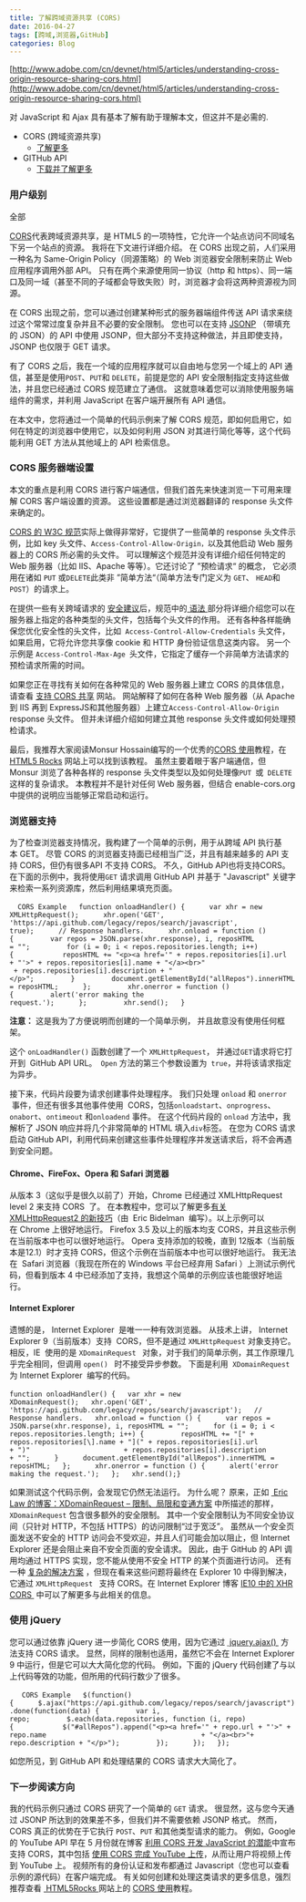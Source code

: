 ```yaml
---
title: 了解跨域资源共享 (CORS)
date: 2016-04-27
tags: [跨域,浏览器,GitHub]
categories: Blog
---
```


[http://www.adobe.com/cn/devnet/html5/articles/understanding-cross-origin-resource-sharing-cors.html](http://www.adobe.com/cn/devnet/html5/articles/understanding-cross-origin-resource-sharing-cors.html)

对 JavaScript 和 Ajax 具有基本了解有助于理解本文，但这并不是必需的.

- CORS (跨域资源共享)
  - [了解更多](http://en.wikipedia.org/wiki/Cross-origin_resource_sharing)
- GITHub API
  - [下载并了解更多](http://developer.github.com/v3/)

### 							用户级别

全部

[CORS](http://en.wikipedia.org/wiki/Cross-origin_resource_sharing)代表跨域资源共享，是 HTML5 的一项特性，它允许一个站点访问不同域名下另一个站点的资源。 我将在下文进行详细介绍。 在 CORS 出现之前，人们采用一种名为 Same-Origin Policy（同源策略）的 Web 浏览器安全限制来防止 Web 应用程序调用外部 API。 只有在两个来源使用同一协议（http 和 https）、同一端口及同一域（甚至不同的子域都会导致失败）时，浏览器才会将这两种资源视为同源。

在 CORS 出现之前，您可以通过创建某种形式的服务器端组件传送 API 请求来绕过这个常常过度复杂并且不必要的安全限制。 您也可以在支持 [JSONP](http://json-p.org/) （带填充的 JSON）的 API 中使用 JSONP，但大部分不支持这种做法，并且即使支持，JSONP 也仅限于 GET 请求。

有了 CORS 之后，我在一个域的应用程序就可以自由地与您另一个域上的 API 通信，甚至是使用`POST`、`PUT`和 `DELETE`，前提是您的 API 安全限制指定支持这些做法，并且您已经通过 CORS 规范建立了通信。 这就意味着您可以消除使用服务端组件的需求，并利用 JavaScript 在客户端开展所有 API 通信。

在本文中，您将通过一个简单的代码示例来了解 CORS 规范，即如何启用它，如何在特定的浏览器中使用它，以及如何利用 JSON 对其进行简化等等，这个代码能利用 GET 方法从其他域上的 API 检索信息。

###                 CORS 服务器端设置 

本文的重点是利用 CORS 进行客户端通信，但我们首先来快速浏览一下可用来理解 CORS 客户端设置的资源。 这些设置都是通过浏览器翻译的 response 头文件来确定的。

[CORS 的 W3C 规范](http://www.w3.org/TR/cors/)实际上做得非常好，它提供了一些简单的 response 头文件示例，比如 key 头文件、`Access-Control-Allow-Origin，`以及其他启动 Web 服务器上的 CORS 所必需的头文件。 可以理解这个规范并没有详细介绍任何特定的 Web 服务器（比如 IIS、Apache 等等）。它还讨论了 ”预检请求“ 的概念， 它必须用在诸如 `PUT` 或`DELETE`此类非 ”简单方法“（简单方法专门定义为 `GET`、 `HEAD`和 `POST`）的请求上。

在提供一些有关跨域请求的 [安全建议](http://www.w3.org/TR/cors/#security)后，规范中的[ 语法 ](http://www.w3.org/TR/cors/#syntax)部分将详细介绍您可以在服务器上指定的各种类型的头文件，包括每个头文件的作用。 还有各种各样能确保您优化安全性的头文件，比如` Access-Control-Allow-Credentials` 头文件，如果启用，它将允许您共享像 cookie 和 HTTP 身份验证信息这类内容。 另一个示例是 `Access-Control-Max-Age `头文件，它指定了缓存一个非简单方法请求的预检请求所需的时间。

如果您正在寻找有关如何在各种常见的 Web 服务器上建立 CORS 的具体信息，请查看 [支持 CORS 共享](http://enable-cors.org/) 网站。 网站解释了如何在各种 Web 服务器（从 Apache到 IIS 再到 ExpressJS和其他服务器）上建立`Access-Control-Allow-Origin` response 头文件。 但并未详细介绍如何建立其他 response 头文件或如何处理预检请求。

最后，我推荐大家阅读Monsur Hossain编写的一个优秀的[CORS 使用](http://www.html5rocks.com/en/tutorials/cors/)教程，在[HTML5 Rocks](http://www.html5rocks.com/) 网站上可以找到该教程。 虽然主要着眼于客户端通信，但 Monsur 浏览了各种各样的 response 头文件类型以及如何处理像`PUT `或` DELETE` 这样的复杂请求。 本教程并不是针对任何 Web 服务器，但结合 enable-cors.org中提供的说明应当能够正常启动和运行。

###                 浏览器支持

为了检查浏览器支持情况，我构建了一个简单的示例，用于从跨域 API 执行基本 GET。 尽管 CORS 的浏览器支持面已经相当广泛，并且有越来越多的 API 支持 CORS，但仍有很多API 不支持 CORS。 不久，GitHub API也将支持CORS。 在下面的示例中，我将使用`GET` 请求调用 GitHub API 并基于 "Javascript" 关键字来检索一系列资源库，然后利用结果填充页面。

​        `   CORS Example   function onloadHandler() {      var xhr = new XMLHttpRequest();      xhr.open('GET', 'https://api.github.com/legacy/repos/search/javascript', true);      // Response handlers.      xhr.onload = function () {         var repos = JSON.parse(xhr.response), i, reposHTML = "";         for (i = 0; i < repos.repositories.length; i++) {            reposHTML += "<p><a href='" + repos.repositories[i].url                         + "'>" + repos.repositories[i].name + "</a><br>"                         + repos.repositories[i].description + "</p>";         }         document.getElementById("allRepos").innerHTML = reposHTML;      };         xhr.onerror = function () {         alert('error making the request.');      };         xhr.send();   }   `    

**注意：** 这是我为了方便说明而创建的一个简单示例， 并且故意没有使用任何框架。

这个 `onLoadHandler()` 函数创建了一个 `XMLHttpRequest`， 并通过`GET`请求将它打开到  GitHub API URL。` Open` 方法的第三个参数设置为` true`，并将该请求指定为异步。

接下来，代码片段要为请求创建事件处理程序。 我们只处理 `onload` 和 `onerror ` 事件，但还有很多其他事件使用  CORS，包括`onloadstart`、`onprogress`、`onabort`、`ontimeout` 和`onloadend` 事件。 在这个代码片段的 `onload` 方法中，我解析了 JSON 响应并将几个非常简单的 HTML 填入`div`标签。 在您为 CORS 请求启动 GitHub API，利用代码来创建这些事件处理程序并发送请求后，将不会再遇到安全问题。

#### Chrome、FireFox、Opera 和 Safari 浏览器

从版本 3（这似乎是很久以前了）开始，Chrome 已经通过 XMLHttpRequest level 2 来支持 CORS  了。 在本教程中，您可以了解更多[有关 XMLHttpRequest2 的新技巧](http://www.html5rocks.com/en/tutorials/file/xhr2/)（由  Eric Bidelman  编写）。以上示例可以在 Chrome 上很好地运行。 Firefox 3.5 及以上的版本均支 CORS，并且这些示例在当前版本中也可以很好地运行。 Opera 支持添加的较晚，直到 12版本（当前版本是12.1）时才支持 CORS，但这个示例在当前版本中也可以很好地运行。 我无法在  Safari 浏览器（我现在所在的 Windows 平台已经弃用 Safari ）上测试示例代码，但看到版本 4 中已经添加了支持，我想这个简单的示例应该也能很好地运行。

#### Internet Explorer

遗憾的是， Internet Explorer  是唯一一种有效浏览器。 从技术上讲， Internet Explorer 9（当前版本）支持  CORS，但不是通过 `XMLHttpRequest` 对象支持它。 相反，IE  使用的是 `XDomainRequest ` 对象，对于我们的简单示例，其工作原理几乎完全相同，但调用 `open() ` 时不接受异步参数。 下面是利用  `XDomainRequest`  为 Internet Explorer  编写的代码。

​        `function onloadHandler() {   var xhr = new XDomainRequest();   xhr.open('GET', 'https://api.github.com/legacy/repos/search/javascript');   // Response handlers.   xhr.onload = function () {      var repos = JSON.parse(xhr.response), i, reposHTML = "";      for (i = 0; i < repos.repositories.length; i++) {         reposHTML += "[" + repos.repositories[\].name + "](" + repos.repositories[i].url                       + ")"                       + repos.repositories[i].description + "";      }      document.getElementById("allRepos").innerHTML = reposHTML;   };      xhr.onerror = function () {      alert('error making the request.');   };   xhr.send();}`    

如果测试这个代码示例，会发现它仍然无法运行。 为什么呢？ 原来，正如 [ Eric Law 的博客：XDomainRequest – 限制、局限和变通方案](http://blogs.msdn.com/b/ieinternals/archive/2010/05/13/xdomainrequest-restrictions-limitations-and-workarounds.aspx) 中所描述的那样，`XDomainRequest` 包含很多额外的安全限制。 其中一个安全限制认为不同安全协议间（只针对 HTTP，不包括 HTTPS）的访问限制“过于宽泛”。 虽然从一个安全页面发送不安全的 HTTP 访问会不受欢迎，并且人们可能会加以阻止，但 Internet Explorer 还是会阻止来自不安全页面的安全请求。 因此，由于 GitHub 的 API 调用均通过 HTTPS 实现，您不能从使用不安全 HTTP 的某个页面进行访问。 还有一种 [复杂的解决方案](http://www.webdbg.com/test/xdm/httptohttps.asp) ，但现在看来这些问题将最终在 Explorer 10 中得到解决，它通过 `XMLHttpRequest ` 支持 CORS。在 Internet Explorer 博客 [IE10 中的 XHR CORS ](http://blogs.msdn.com/b/ie/archive/2012/02/09/cors-for-xhr-in-ie10.aspx) 中可以了解更多与此相关的信息。

###                 使用 jQuery

您可以通过依靠 jQuery 进一步简化 CORS 使用，因为它通过 [ jquery.ajax() ](http://api.jquery.com/jQuery.ajax/) 方法支持 CORS 请求。 显然，同样的限制也适用，虽然它不会在 Internet Explorer 9 中运行，但是它可以大大简化您的代码。 例如，下面的 jQuery 代码创建了与以上代码等效的功能，但所用的代码行数少了很多。

​        `   CORS Example   $(function() {      $.ajax("https://api.github.com/legacy/repos/search/javascript").done(function(data) {         var i, repo;         $.each(data.repositories, function (i, repo) {            $("#allRepos").append("<p><a href='" + repo.url + "'>" + repo.name                                      + "</a><br>"+ repo.description + "</p>");         });      });   });    `    

如您所见，到 GitHub API 和处理结果的 CORS 请求大大简化了。

###                 下一步阅读方向

我的代码示例只通过 CORS 研究了一个简单的 `GET` 请求。 很显然，这与您今天通过 JSONP 所达到的效果差不多，但我们并不需要依赖 JSONP 格式。 然而，CORS 真正的优势在于它执行 `POST`、`PUT` 和其他类型请求的能力。 例如，Google 的 YouTube API 早在 5 月份就在博客 [利用 CORS 开发 JavaScript 的潜能](http://apiblog.youtube.com/2012/05/unlocking-javascripts-potential-with.html)中宣布支持 CORS，其中包括 [使用 CORS 完成 YouTube 上传](http://gdata-samples.googlecode.com/svn/trunk/gdata/youtube_upload_cors.html)，从而让用户将视频上传到 YouTube 上。 视频所有的身份认证和发布都通过 Javascript（您也可以查看示例的源代码）在客户端完成。 有关如何创建和处理这类请求的更多信息，强烈推荐查看 [ HTML5Rocks ](http://www.html5rocks.com)网站上的 [CORS 使用](http://www.html5rocks.com/en/tutorials/cors/)教程。

